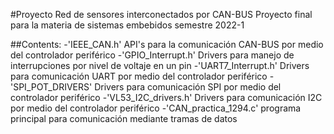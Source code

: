 #Proyecto Red de sensores interconectados por CAN-BUS
Proyecto final para la materia de sistemas embebidos semestre 2022-1

##Contents:
-'IEEE_CAN.h' API's para la comunicación CAN-BUS por medio del controlador periférico
-'GPIO_Interrupt.h' Drivers para manejo de interrupciones por nivel de voltaje en un pin
-'UART7_Interrupt.h' Drivers para comunicación UART por medio del controlador periférico
-'SPI_POT_DRIVERS' Drivers para comunicación SPI por medio del controlador periférico
-'VL53_I2C_drivers.h' Drivers para comunicación I2C por medio del controlador periférico
-'CAN_practica_1294.c' programa principal para comunicación mediante tramas de datos
